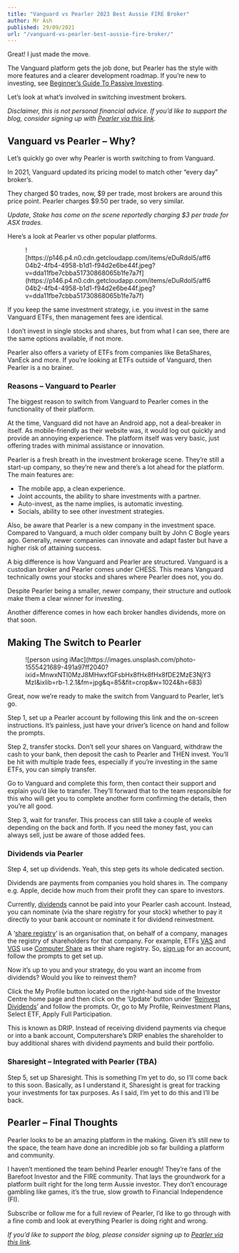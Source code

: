 ```yaml
---
title: "Vanguard vs Pearler 2023 Best Aussie FIRE Broker"
author: Mr Ash
published: 29/09/2021
url: "/vanguard-vs-pearler-best-aussie-fire-broker/"
---
```


<!-- <iframe frameborder="0" height="102px" loading="lazy" scrolling="no" src="https://anchor.fm/mrashleyball/embed/episodes/Vanguard-Vs-Pearler--Best-Aussie-FIRE-Broker-e181ei2" width="400px"></iframe>You’re looking to move from Vanguard to [Pearler](https://go.mrash.co/pearler)?  -->

Great! I just made the move.

The Vanguard platform gets the job done, but Pearler has the style with more features and a clearer development roadmap. If you’re new to investing, see [Beginner’s Guide To Passive Investing](https://mrash.co/beginners-guide-to-investment-income-tax-super-stocks/).

Let’s look at what’s involved in switching investment brokers.

*Disclaimer, this is not personal financial advice. If you’d like to support the blog, consider signing up with [Pearler via this link](https://go.mrash.co/pearler).*

## Vanguard vs Pearler – Why?

Let’s quickly go over why Pearler is worth switching to from Vanguard.

In 2021, Vanguard updated its pricing model to match other “every day” broker’s.

They charged $0 trades, now, $9 per trade, most brokers are around this price point. Pearler charges $9.50 per trade, so very similar.

*Update, Stake has come on the scene reportedly charging $3 per trade for ASX trades.*

Here’s a look at Pearler vs other popular platforms.

<figure class="wp-block-image">![https://p146.p4.n0.cdn.getcloudapp.com/items/eDuRdol5/aff604b2-4fb4-4958-b1d1-f94d2e6be44f.jpeg?v=dda11fbe7cbba51730868065b1fe7a7f](https://p146.p4.n0.cdn.getcloudapp.com/items/eDuRdol5/aff604b2-4fb4-4958-b1d1-f94d2e6be44f.jpeg?v=dda11fbe7cbba51730868065b1fe7a7f)</figure>If you keep the same investment strategy, i.e. you invest in the same Vanguard ETFs, then management fees are identical.

I don’t invest in single stocks and shares, but from what I can see, there are the same options available, if not more.

Pearler also offers a variety of ETFs from companies like BetaShares, VanEck and more. If you’re looking at ETFs outside of Vanguard, then Pearler is a no brainer.

### Reasons – Vanguard to Pearler

The biggest reason to switch from Vanguard to Pearler comes in the functionality of their platform.

At the time, Vanguard did not have an Android app, not a deal-breaker in itself. As mobile-friendly as their website was, it would log out quickly and provide an annoying experience. The platform itself was very basic, just offering trades with minimal assistance or innovation.

Pearler is a fresh breath in the investment brokerage scene. They’re still a start-up company, so they’re new and there’s a lot ahead for the platform. The main features are:

- The mobile app, a clean experience.
- Joint accounts, the ability to share investments with a partner.
- Auto-invest, as the name implies, is automatic investing.
- Socials, ability to see other investment strategies.

Also, be aware that Pearler is a new company in the investment space. Compared to Vanguard, a much older company built by John C Bogle years ago. Generally, newer companies can innovate and adapt faster but have a higher risk of attaining success.

A big difference is how Vanguard and Pearler are structured. Vanguard is a custodian broker and Pearler comes under CHESS. This means Vanguard technically owns your stocks and shares where Pearler does not, you do.

Despite Pearler being a smaller, newer company, their structure and outlook make them a clear winner for investing.

Another difference comes in how each broker handles dividends, more on that soon.

## Making The Switch to Pearler

<figure class="wp-block-image size-large">![person using iMac](https://images.unsplash.com/photo-1555421689-491a97ff2040?ixid=MnwxNTI0MzJ8MHwxfGFsbHx8fHx8fHx8fDE2MzE3NjY3MzI&ixlib=rb-1.2.1&fm=jpg&q=85&fit=crop&w=1024&h=683)</figure>Great, now we’re ready to make the switch from Vanguard to Pearler, let’s go.

Step 1, set up a Pearler account by following this link and the on-screen instructions. It’s painless, just have your driver’s licence on hand and follow the prompts.

Step 2, transfer stocks. Don’t sell your shares on Vanguard, withdraw the cash to your bank, then deposit the cash to Pearler and THEN invest. You’ll be hit with multiple trade fees, especially if you’re investing in the same ETFs, you can simply transfer.

Go to Vanguard and complete this form, then contact their support and explain you’d like to transfer. They’ll forward that to the team responsible for this who will get you to complete another form confirming the details, then you’re all good.

Step 3, wait for transfer. This process can still take a couple of weeks depending on the back and forth. If you need the money fast, you can always sell, just be aware of those added fees.

### Dividends via Pearler

Step 4, set up dividends. Yeah, this step gets its whole dedicated section.

Dividends are payments from companies you hold shares in. The company e.g. Apple, decide how much from their profit they can spare to investors.

Currently, [dividends](https://help.pearler.com/en/articles/4819214-what-happens-to-my-dividends) cannot be paid into your Pearler cash account. Instead, you can nominate (via the share registry for your stock) whether to pay it directly to your bank account or nominate it for dividend reinvestment.

A ‘[share registry](https://help.pearler.com/en/articles/4953757-what-is-a-share-registry-and-how-do-i-find-which-one-manages-a-company)‘ is an organisation that, on behalf of a company, manages the registry of shareholders for that company. For example, ETFs [VAS](https://www2.asx.com.au/markets/etp/vas) and [VGS](https://www2.asx.com.au/markets/etp/vgs) use [Computer Share](https://www.computershare.com/au) as their share registry. So, [sign up](https://www-au.computershare.com/Investor/#Home) for an account, follow the prompts to get set up.

Now it’s up to you and your strategy, do you want an income from dividends? Would you like to reinvest them?

Click the My Profile button located on the right-hand side of the Investor Centre home page and then click on the ‘Update’ button under ‘[Reinvest Dividends](https://www.computershare.com/uk/individuals/im-a-shareholder/dividend-reinvestment-plan)’ and follow the prompts. Or, go to My Profile, Reinvestment Plans, Select ETF, Apply Full Participation.

This is known as DRIP. Instead of receiving dividend payments via cheque or into a bank account, Computershare’s DRIP enables the shareholder to buy additional shares with dividend payments and build their portfolio.

### Sharesight – Integrated with Pearler (TBA)

Step 5, set up Sharesight. This is something I’m yet to do, so I’ll come back to this soon. Basically, as I understand it, Sharesight is great for tracking your investments for tax purposes. As I said, I’m yet to do this and I’ll be back.

## Pearler – Final Thoughts

Pearler looks to be an amazing platform in the making. Given it’s still new to the space, the team have done an incredible job so far building a platform and community.

I haven’t mentioned the team behind Pearler enough! They’re fans of the Barefoot Investor and the FIRE community. That lays the groundwork for a platform built right for the long term Aussie investor. They don’t encourage gambling like games, it’s the true, slow growth to Financial Independence (FI).

Subscribe or follow me for a full review of Pearler, I’d like to go through with a fine comb and look at everything Pearler is doing right and wrong.

*If you’d like to support the blog, please consider signing up to [Pearler via this link](https://go.mrash.co/pearler).*